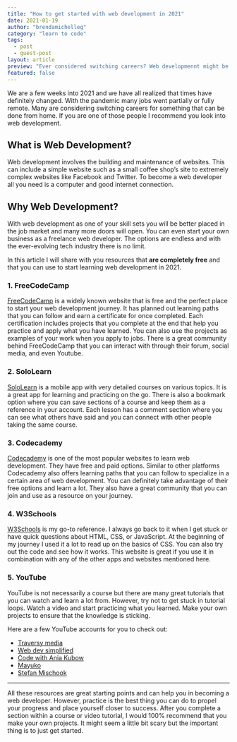 ```yaml
---
title: "How to get started with web development in 2021"
date: 2021-01-19
author: "brendamichelleg"
category: "learn to code"
tags:
  - post
  - guest-post
layout: article
preview: "Ever considered switching careers? Web developmennt might be just the thing you are looking for."
featured: false
---
```





We are a few weeks into 2021 and we have all realized that times have definitely changed. With the pandemic many jobs went partially or fully remote. Many are considering switching careers for something that can be done from home. If you are one of those people I recommend you look into web development.

## **What is Web Development?**

Web development involves the building and maintenance of websites. This can include a simple website such as a small coffee shop’s site to extremely complex websites like Facebook and Twitter. To become a web developer all you need is a computer and good internet connection. 

## **Why Web Development?**

With web development as one of your skill sets you will be better placed in the job market and many more doors will open. You can even start your own business as a freelance web developer. The options are endless and with the ever-evolving tech industry there is no limit.

In this article I will share with you resources that **are completely free** and that you can use to start learning web development in 2021.

### 1. FreeCodeCamp

[FreeCodeCamp](https://www.freecodecamp.org/) is a widely known website that is free and the perfect place to start your web development journey. It has planned out learning paths that you can follow and earn a certificate for once completed. Each certification includes projects that you complete at the end that help you practice and apply what you have learned. You can also use the projects as examples of your work when you apply to jobs. There is a great community behind FreeCodeCamp that you can interact with through their forum, social media, and even Youtube. 

### 2. SoloLearn

[SoloLearn](https://www.sololearn.com/) is a mobile app with very detailed courses on various topics. It is a great app for learning and practicing on the go. There is also a bookmark option where you can save sections of a course and keep them as a reference in your account. Each lesson has a comment section where you can see what others have said and you can connect with other people taking the same course.

### 3. Codecademy

[Codecademy](https://www.codecademy.dev) is one of the most popular websites to learn web   development. They have free and paid options. Similar to other platforms Codecademy also offers learning paths that you can follow to specialize in a certain area of web development. You can definitely take advantage of their free options and learn a lot. They also have a great community that you can join and use as a resource on your journey. 

### 4. W3Schools

[W3Schools](https://www.w3schools.com/) is my go-to reference. I always go back to it when I get stuck or have quick questions about HTML, CSS, or JavaScript. At the beginning of my journey I used it a lot to read up on the basics of CSS. You can also try out the code and see how it works. This website is great if you use it in combination with any of the other apps and websites mentioned here.

### **5. YouTube**

YouTube is not necessarily a course but there are many great tutorials that you can watch and learn a lot from. However, try not to get stuck in tutorial loops. Watch a video and start practicing what you learned. Make your own projects to ensure that the knowledge is sticking.

Here are a few YouTube accounts for you to check out:

- [Traversy media](https://www.youtube.com/user/TechGuyWeb)
- [Web dev simplified](https://www.youtube.com/channel/UCFbNIlppjAuEX4znoulh0Cw)
- [Code with Ania Kubow](https://www.youtube.com/channel/UC5DNytAJ6_FISueUfzZCVsw)
- [Mayuko](https://www.youtube.com/user/hellomayuko)
- [Stefan Mischook](https://www.youtube.com/user/killerphp)

------

All these resources are great starting points and can help you in becoming a web developer. However, practice is the best thing you can do to propel your progress and place yourself closer to success. After you complete a section within a course or video tutorial, I would 100% recommend that you make your own projects. It might seem a little bit scary but the important thing is to just get started. 